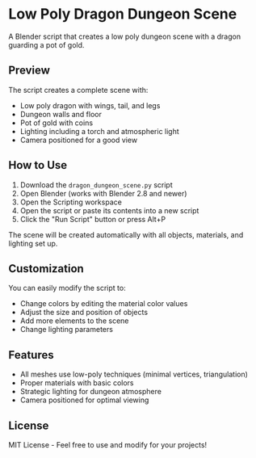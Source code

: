 # Low Poly Dragon Dungeon Scene

A Blender script that creates a low poly dungeon scene with a dragon guarding a pot of gold.

## Preview

The script creates a complete scene with:
- Low poly dragon with wings, tail, and legs
- Dungeon walls and floor
- Pot of gold with coins
- Lighting including a torch and atmospheric light
- Camera positioned for a good view

## How to Use

1. Download the `dragon_dungeon_scene.py` script
2. Open Blender (works with Blender 2.8 and newer)
3. Open the Scripting workspace
4. Open the script or paste its contents into a new script
5. Click the "Run Script" button or press Alt+P

The scene will be created automatically with all objects, materials, and lighting set up.

## Customization

You can easily modify the script to:
- Change colors by editing the material color values
- Adjust the size and position of objects
- Add more elements to the scene
- Change lighting parameters

## Features

- All meshes use low-poly techniques (minimal vertices, triangulation)
- Proper materials with basic colors
- Strategic lighting for dungeon atmosphere
- Camera positioned for optimal viewing

## License

MIT License - Feel free to use and modify for your projects!
